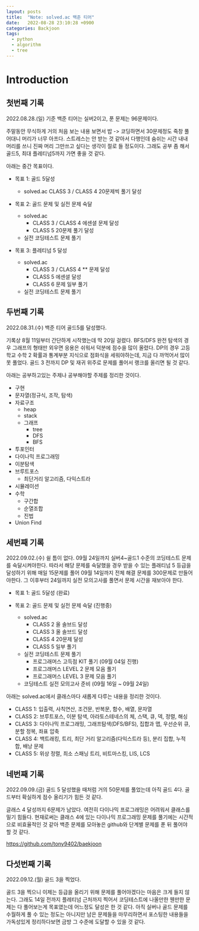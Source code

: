 ```yaml
---
layout: posts
title:  "Note: solved.ac 백준 티어"
date:   2022-08-28 23:10:28 +0900
categories: Backjoon
tags:
  - python
  - algorithm
  - tree
---
```


# Introduction

## 첫번째 기록

2022.08.28.(일) 기준 백준 티어는 실버2이고, 푼 문제는 96문제이다.

주말동안 무식하게 거의 처음 보는 내용 보면서 밥 -> 코딩하면서 30문제정도 죽창 풀어대니 머리가 너무 아프다. 스트레스는 안 받는 것 같아서 다행인데 숨쉬는 시간 내내 머리를 쓰니 진짜 머리 그만쓰고 싶다는 생각이 절로 들 정도이다. 그래도 공부 좀 해서 골드5, 최대 플레티넘5까지 가면 좋을 것 같다.

아래는 중간 목표이다.

- 목표 1: 골드 5달성

  * solved.ac CLASS 3 / CLASS 4 20문제씩 풀기 달성

- 목표 2: 골드 문제 및 실전 문제 숙달

  * solved.ac
    * CLASS 3 / CLASS 4 에센셜 문제 달성
    * CLASS 5 20문제 풀기 달성
  * 실전 코딩테스트 문제 풀기

- 목표 3: 플레티넘 5 달성

  * solved.ac
    * CLASS 3 / CLASS 4 ** 문제 달성
    * CLASS 5 에센셜 달성
    * CLASS 6 문제 일부 풀기
  * 실전 코딩테스트 문제 풀기

## 두번째 기록

2022.08.31.(수) 백준 티어 골드5를 달성했다.

기록상 8월 11일부터 간단하게 시작했는데 딱 20일 걸렸다. BFS/DFS 완전 탐색의 경우 그래프의 형태만 외우면 응용은 쉬워서 덕분에 점수을 많이 올렸다. DP의 경우 고등학교 수학 2 확률과 통계부분 지식으로 점화식을 세워야하는데, 지금 다 까먹어서 많이 못 풀었다. 골드 3 전까지 DP 및 재귀 위주로 문제를 풀어서 랭크를 올리면 될 것 같다.

아래는 공부하고있는 주제나 공부해야할 주제를 정리한 것이다.

* 구현
* 문자열(정규식, 조작, 탐색)
* 자료구조
  * heap
  * stack
  * 그래프
    * tree
    * DFS
    * BFS
* 투포인터
* 다이나믹 프로그래밍
* 이분탐색
* 브루트포스
  * 최단거리 알고리즘, 다익스트라
* 시뮬레이션
* 수학
  * 구간합
  * 순열조합
  * 진법
* Union Find

## 세번째 기록

2022.09.02.(수) 쉴 틈이 없다. 09월 24일까지 실버4~골드1 수준의 코딩테스트 문제를 숙달시켜야한다. 따라서 해당 문제를 숙달했을 경우 받을 수 있는 플래티넘 5 등급을 달성하기 위해 매일 15문제를 풀어 09월 14일까지 전체 해결 문제를 300문제로 만들어야한다. 그 이후부터 24일까지 실전 모의고사를 풀면서 문제 시간을 재보아야 한다.

- 목표 1: 골드 5달성 (완료)

- 목표 2: 골드 문제 및 실전 문제 숙달 (진행중)
  * solved.ac
    * CLASS 2 올 솔브드 달성
    * CLASS 3 올 솔브드 달성
    * CLASS 4 20문제 달성
    * CLASS 5 일부 풀기
  * 실전 코딩테스트 문제 풀기
    * 프로그래머스 고득점 KIT 풀기 (09월 04일 진행)
    * 프로그래머스 LEVEL 2 문제 모음 풀기
    * 프로그래머스 LEVEL 3 문제 모음 풀기
  * 코딩테스트 실전 모의고사 준비 (09월 16일 ~ 09월 24일)

아래는 solved.ac에서 클래스마다 새롭게 다루는 내용을 정리한 것이다.

- CLASS 1: 입출력, 사칙연산, 조건문, 반복문, 함수, 배열, 문자열
- CLASS 2: 브루트포스, 이분 탐색, 아라토스테네스의 체, 스택, 큐, 덱, 정렬, 해싱
- CLASS 3: 다이나믹 프로그래밍, 그래프탐색(DFS/BFS), 집합과 맵, 우선순위 큐, 분할 정복, 좌표 압축
- CLASS 4: 백트래킹, 트리, 최단 거리 알고리즘(다익스트라 등), 분리 집합, 누적 합, 배낭 문제
- CLASS 5: 위상 정렬, 최소 스패닝 트리, 비트마스킹, LIS, LCS

## 네번째 기록

2022.09.09.(금) 골드 5 달성했을 때처럼 거의 50문제를 풀었는데 아직 골드 4다. 골드부터 확실하게 점수 올리기가 힘든 것 같다.

글래스 4 달성까지 6문제가 남았다. 여전히 다이나믹 프로그래밍은 어려워서 클래스를 밀기 힘들다. 현재로써는 클래스 4에 있는 다이나믹 프로그래밍 문제를 풀기에는 시간적으로 비효율적인 것 같아 백준 문제를 모아놓은 github와 단계별 문제를 푼 뒤 풀어야 할 것 같다.

https://github.com/tony9402/baekjoon

## 다섯번째 기록

2022.09.12.(월) 골드 3을 찍었다.

골드 3을 찍으니 이제는 등급을 올리기 위해 문제를 풀어야겠다는 마음은 크게 들지 않는다. 그래도 14일 전까지 플레티넘 근처까지 찍어서 코딩테스트에 나올만한 웬만한 문제는 다 풀어보는게 목표였는데 어느정도 달성은 한 것 같다. 아직 실버나 골드 문제를 수월하게 풀 수 있는 정도는 아니지만 남은 문제들을 마무리하면서 포스팅한 내용들을 가독성있게 정리하다보면 금방 그 수준에 도달할 수 있을 것 같다.